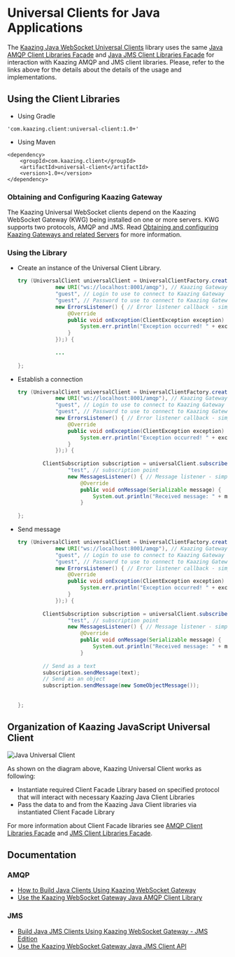 # Universal Clients for Java Applications
The [Kaazing Java WebSocket Universal Clients][2] library uses the same  [Java AMQP Client Libraries Facade][3] and [Java JMS Client Libraries Facade][4] for interaction with Kaazing AMQP and JMS client libraries.
Please, refer to the links above for the details about the details of the usage and implementations.

## Using the Client Libraries
- Using Gradle
```
'com.kaazing.client:universal-client:1.0+'
```
- Using Maven
```
<dependency>
	<groupId>com.kaazing.client</groupId>
	<artifactId>universal-client</artifactId>
	<version>1.0+</version>
</dependency>
```

### Obtaining and Configuring Kaazing Gateway
The Kaazing Universal WebSocket clients depend on the Kaazing WebSocket Gateway (KWG) being installed on one or more servers. KWG supports two protocols, AMQP and JMS. Read [Obtaining and configuring Kaazing Gateways and related Servers](https://github.com/kaazing/universal-client/blob/develop/ObtainingGateways.md) for more information.

### Using the Library
- Create an instance of the Universal Client Library.
	```java
	try (UniversalClient universalClient = UniversalClientFactory.createUniversalClient(UniversalClientProtocol.amqp, // Protocol	
				new URI("ws://localhost:8001/amqp"), // Kaazing Gateway URL
				"guest", // Login to use to connect to Kaazing Gateway
				"guest", // Password to use to connect to Kaazing Gateway
				new ErrorsListener() { // Error listener callback - simply printerrors
					@Override
					public void onException(ClientException exception) {
						System.err.println("Exception occurred! " + exception.getMessage());
					}
				});) {
				
				...
				
	};
	```

- Establish a connection
	```java
	try (UniversalClient universalClient = UniversalClientFactory.createUniversalClient(UniversalClientProtocol.amqp, // Protocol	
				new URI("ws://localhost:8001/amqp"), // Kaazing Gateway URL
				"guest", // Login to use to connect to Kaazing Gateway
				"guest", // Password to use to connect to Kaazing Gateway
				new ErrorsListener() { // Error listener callback - simply printerrors
					@Override
					public void onException(ClientException exception) {
						System.err.println("Exception occurred! " + exception.getMessage());
					}
				});) {
				
			ClientSubscription subscription = universalClient.subscribe("test", // publishing point
					"test", // subscription point
					new MessagesListener() { // Message listener - simply print messages
						@Override
						public void onMessage(Serializable message) {
							System.out.println("Received message: " + message.toString());
						}
				
	};
	```
- Send message
	```java
	try (UniversalClient universalClient = UniversalClientFactory.createUniversalClient(UniversalClientProtocol.amqp, // Protocol	
				new URI("ws://localhost:8001/amqp"), // Kaazing Gateway URL
				"guest", // Login to use to connect to Kaazing Gateway
				"guest", // Password to use to connect to Kaazing Gateway
				new ErrorsListener() { // Error listener callback - simply printerrors
					@Override
					public void onException(ClientException exception) {
						System.err.println("Exception occurred! " + exception.getMessage());
					}
				});) {
				
			ClientSubscription subscription = universalClient.subscribe("test", // publishing point
					"test", // subscription point
					new MessagesListener() { // Message listener - simply print messages
						@Override
						public void onMessage(Serializable message) {
							System.out.println("Received message: " + message.toString());
						}
						
			// Send as a text
			subscription.sendMessage(text);
			// Send as an object
			subscription.sendMessage(new SomeObjectMessage());
									
				
	};
	```
	
## Organization of Kaazing JavaScript Universal Client   

![][image-1]

As shown on the diagram above, Kaazing Universal Client works as following:
- Instantiate required Client Facade Library based on specified protocol that will interact with necessary Kaazing Java Client Libraries
- Pass the data to and from the Kaazing Java Client libraries via instantiated Client Facade Library

For more information about Client Facade libraries see
[AMQP Client Libraries Facade][2] and [JMS Client Libraries Facade][3].   


## Documentation

### AMQP
- [How to Build Java Clients Using Kaazing  WebSocket Gateway](http://developer.kaazing.com/documentation/amqp/4.0/dev-java/o_dev_java.html)
- [Use the Kaazing WebSocket Gateway Java AMQP Client Library](http://developer.kaazing.com/documentation/amqp/4.0/dev-java/p_dev_java_client.html)

### JMS
- [Build Java JMS Clients Using Kaazing WebSocket Gateway - JMS Edition](http://developer.kaazing.com/documentation/jms/4.0/dev-java/o_dev_java.html)
- [Use the Kaazing WebSocket Gateway Java JMS Client API](http://developer.kaazing.com/documentation/jms/4.0/dev-java/p_dev_java_client.html)


[2]:	JavaClient.md "Java library"
[3]:	KaazingAMQPClientLibrariesFacade.md
[4]:	KaazingJMSClientLibrariesFacade.md
[image-1]:	images/JavaUniversalClient.png "Java Universal Client"


